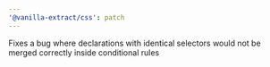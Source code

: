 ```yaml
---
'@vanilla-extract/css': patch
---
```


Fixes a bug where declarations with identical selectors would not be merged correctly inside conditional rules
